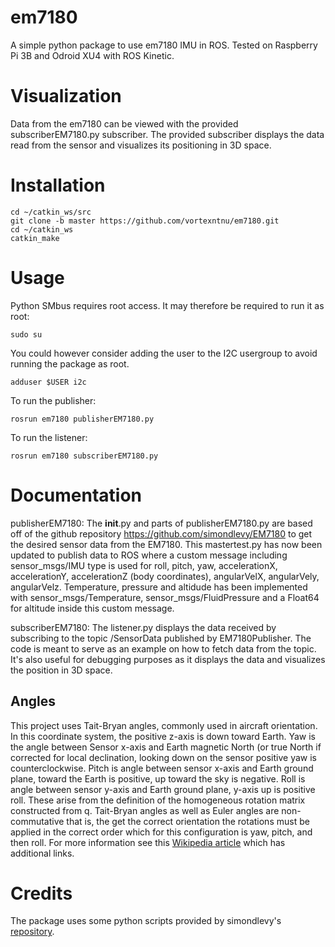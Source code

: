 # em7180

A simple python package to use em7180 IMU in ROS. Tested on Raspberry Pi 3B and Odroid XU4 with ROS Kinetic.

# Visualization

Data from the em7180 can be viewed with the provided subscriberEM7180.py subscriber. The provided subscriber displays the data read from the sensor and visualizes its positioning in 3D space.

# Installation

    cd ~/catkin_ws/src
    git clone -b master https://github.com/vortexntnu/em7180.git
    cd ~/catkin_ws
    catkin_make

# Usage

Python SMbus requires root access. It may therefore be required to run it as root:

    sudo su

You could however consider adding the user to the I2C usergroup to avoid running the package as root.

    adduser $USER i2c

To run the publisher:

    rosrun em7180 publisherEM7180.py
    
To run the listener:

    rosrun em7180 subscriberEM7180.py

    
    
# Documentation

publisherEM7180: 
The __init__.py and parts of publisherEM7180.py are based off of the github repository https://github.com/simondlevy/EM7180 to get the desired sensor data from the EM7180. This mastertest.py has now been updated to publish data to ROS where a custom message including sensor_msgs/IMU type is used for roll, pitch, yaw, accelerationX, accelerationY, accelerationZ (body coordinates), angularVelX, angularVely, angularVelz. Temperature, pressure and altidude has been implemented with sensor_msgs/Temperature, sensor_msgs/FluidPressure and a Float64 for altitude inside this custom message. 


subscriberEM7180:
The listener.py displays the data received by subscribing to the topic /SensorData published by EM7180Publisher. The code is meant to serve as an example on how to fetch data from the topic. It's also useful for debugging purposes as it displays the data and visualizes the position in 3D space.

## Angles
This project uses Tait-Bryan angles, commonly used in aircraft orientation.  In this coordinate system, the positive z-axis is down toward Earth.  Yaw is the angle between Sensor x-axis and Earth magnetic North (or true North if corrected for local declination, looking down on the sensor positive yaw is counterclockwise.  Pitch is angle between sensor x-axis and Earth ground plane, toward the Earth is positive, up toward the sky is negative.  Roll is angle between sensor y-axis and Earth ground plane, y-axis up is positive roll.  These arise from the definition of the homogeneous rotation matrix constructed from q.  Tait-Bryan angles as well as Euler angles are non-commutative that is, the get the correct orientation the rotations must be applied in the correct order which for this configuration is yaw, pitch, and then roll.  For more information see this [Wikipedia article](http://en.wikipedia.org/wiki/Conversion_between_q_and_Euler_angles) which has additional links.


# Credits
The package uses some python scripts provided by simondlevy's [repository](https://github.com/simondlevy/EM7180).

